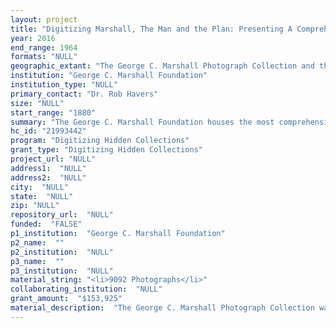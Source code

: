 ```yaml
--- 
layout: project 
title: "Digitizing Marshall, The Man and the Plan: Presenting A Comprehensive Visual Record of George C. Marshall and the Marshall Plan through Films and Photographs."
year: 2016
end_range: 1964
formats: "NULL"
geographic_extant: "The George C. Marshall Photograph Collection and the George C. Marshall Filmography include images from all over the world with the bulk shot throughout the United States and Western Europe. The Marshall Plan Filmography includes films produced in and about the European countries that participated in the Marshall Plan."
institution: "George C. Marshall Foundation"
institution_type: "NULL"
primary_contact: "Dr. Rob Havers"
size: "NULL"
start_range: "1880"
summary: "The George C. Marshall Foundation houses the most comprehensive collection of records relating to George C. Marshall, the man President Harry Truman called \"the greatest living American,\" in the world. A photograph collection of 9,092 images as well as a collection of 276 films provide a visual record of Marshall's achievements and experiences throughout his life. A collection of 186 English-language films depicting the Marshall Plan, Marshall's most well-known accomplishment, also resides at the foundation. During its 24-month project the Marshall Foundation will digitize and catalog these photograph and film collections as well as make them freely available online through the foundation's website. The availability of these collections in digital form will promote a deeper understanding of Marshall and the Marshall Plan among current scholars and generate greater interest in Marshall's life and work among the scholarly community."
hc_id: "21993442"
program: "Digitizing Hidden Collections"
grant_type: "Digitizing Hidden Collections"
project_url: "NULL"
address1:  "NULL"
address2:  "NULL"
city:  "NULL"
state:  "NULL"
zip: "NULL"
repository_url:  "NULL"
funded:  "FALSE"
p1_institution:  "George C. Marshall Foundation"
p2_name:  ""
p2_institution:  "NULL"
p3_name:  ""
p3_institution:  "NULL"
material_string: "<li>9092 Photographs</li>"
collaborating_institution:  "NULL"
grant_amount:  "$153,925"
material_description:  "The George C. Marshall Photograph Collection was created by the foundation's archives staff to establish control over the vast number of photographs in which George C. Marshall appeared. Photographs from George C. Marshall's papers, as well as photographs of Marshall from the manuscript collections of his contemporaries also housed in the foundation's archives are part of this collection. The collection documents Marshall's life from his childhood through his death and includes photographs of Marshall with notable leaders including Franklin Roosevelt, Harry Truman, Winston Churchill, Dwight Eisenhower, George Patton, and Douglas MacArthur among many others. A variety of subjects are covered in the photograph collection, but the bulk of the collection pertains to Marshall's time as chief of staff of the U.S. Army during World War II and as secretary of state from 1947-1949. The George C. Marshall Filmography, which includes 276 public domain films in which Marshall appeared, resulted from a foundation initiative to develop a comprehensive list of films to provide scholars with an additional resource to enhance their understanding of Marshall. A guide to the films was published by the foundation in 2000 and the accompanying films are available on 34 VHS tapes, which presents the archives staff with both preservation and access concerns. The filmography begins with footage from World War I and continues through Marshall's death. Like the photograph collection the bulk of the films pertain to Marshall's involvement in World War II and tenure as secretary of state. The Marshall Plan filmography was developed to compile a list of all of the English language films produced as part of the Marshall Plan into a single resource. The filmography lists entries for 186 English-language films available on 37 VHS tapes. The films examine various aspects of economic recovery in all of the participating European nations."
---
```

